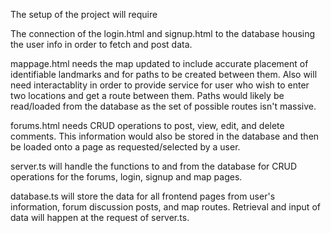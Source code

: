 The setup of the project will require 

The connection of the login.html and signup.html to the database housing the user info in order to fetch and post data.

mappage.html needs the map updated to include accurate placement of identifiable landmarks and for paths to be created between them.
Also will need interactablity in order to provide service for user who wish to enter two locations and get a route between them. Paths would likely be read/loaded from the database as the set of possible routes isn't massive.

forums.html needs CRUD operations to post, view, edit, and delete comments. This information would also be stored in the database and then be loaded onto a page as requested/selected by a user.

server.ts will handle the functions to and from the database for CRUD operations for the forums, login, signup and map pages.

database.ts will store the data for all frontend pages from user's information, forum discussion posts, and map routes. Retrieval and input of data will happen at the request of server.ts.